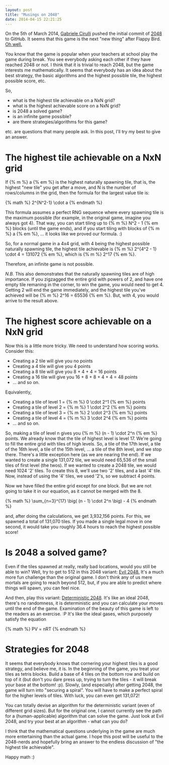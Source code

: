 ```yaml
---
layout: post
title: "Musings on 2048"
date: 2014-04-15 22:21:25
---
```


On the 5th of March 2014, [Gabriele Cirulli][gabrielecirulli] pushed the initial commit of [2048][2048] to GitHub. It seems that this game is the next "new thing" after Flappy Bird. [Oh well.][flappy2048]

You know that the game is popular when your teachers at school play the game during break. You see everybody asking each other if they have reached 2048 or not. I think that it is trivial to reach 2048, but the game interests me mathematically. It seems that everybody has an idea about the best strategy, the basic algorithms and the highest possible tile, the highest possible score, etc.

So,

* what is the highest tile achievable on a NxN grid?
* what is the highest achievable score on a NxN grid?
* is 2048 a solved game?
* is an infinite game possible?
* are there strategies/algorithms for this game?

etc. are questions that many people ask. In this post, I'll try my best to give an answer.

# The highest tile achievable on a NxN grid

If {% m %} a {% em %} is the highest naturally spawning tile, that is, the highest "new tile" you get after a move, and N is the number of rows/columns in the grid, then the formula for the largest value tile is:

{% math %}
2^{N^2-1} \cdot a
{% endmath %}

This formula assumes a perfect RNG sequence where every spawning tile is the maximum possible (for example, in the original game, imagine you always got 4). That way, you can start tiling up to {% m %} N^2 - 1 {% em %} blocks (until the game ends), and if you start tiling with blocks of {% m %} a {% em %}, ... it looks like we proved our formula. :)

So, for a normal game in a 4x4 grid, with 4 being the highest possible naturally spawning tile, the highest tile achievable is {% m %} 2^{4^2 - 1} \cdot 4 = 131072 {% em %}, which is {% m %} 2^17 {% em %}.

Therefore, an infinite game is not possible.

*N.B.* This also demonstrates that the naturally spawning tiles are of high importance. If you zigzagged the entire grid with powers of 2, and have one empty tile remaning in the corner, to win the game, you would need to get 4. Getting 2 will end the game immediately, and the highest tile you've achieved will be {% m %} 2^16 = 65536 {% em %}. But, with 4, you would arrive to the result above.

# The highest score achievable on a NxN grid

Now this is a little more tricky. We need to understand how scoring works. Consider this:

* Creating a 2 tile will give you no points
* Creating a 4 tile will give you 4 points
* Creating a 8 tile will give you 8 + 4 + 4 = 16 points
* Creating a 16 tile will give you 16 + 8 + 8 + 4 + 4 = 48 points
* ... and so on.

Equivalently,

* Creating a tile of level 1 = {% m %} 0 \cdot 2^1 {% em %} points
* Creating a tile of level 2 = {% m %} 1 \cdot 2^2 {% em %} points
* Creating a tile of level 3 = {% m %} 2 \cdot 2^3 {% em %} points
* Creating a tile of level 4 = {% m %} 3 \cdot 2^4 {% em %} points
* ... and so on.

So, making a tile of level n gives you {% m %} (n - 1) \cdot 2^n {% em %} points. We already know that the tile of highest level is level 17. We're going to fill the entire grid with tiles of high levels. So, a tile of the 17th level, a tile of the 16th level, a tile of the 15th level, ... a tile of the 8th level, and we stop there. There's a little exception here (as we are nearing the end). If we wanted to create a single 131,072 tile, we would need 65,536 of the small tiles of first level (the twos). If we wanted to create a 2048 tile, we would need 1024 '2' tiles. To create this 8, we'll use two '2' tiles, and a last '4' tile. Now, instead of using the '4' tiles, we used '2's, so we subtract 4 points.

Now we have filled the entire grid except for one block. But we are not going to take it in our equation, as it cannot be merged with the 8.

{% math %}
\sum_{n=3}^{17} \big( (n - 1) \cdot 2^n \big) - 4
{% endmath %}

and, after doing the calculations, we get 3,932,156 points. For this, we spawned a total of 131,070 tiles. If you made a single legal move in one second, it would take you roughly 36.4 hours to reach the highest possible score!

# Is 2048 a solved game?

Even if the tiles spawned at really, really bad locations, would you still be able to win? Well, try to get to 512 in this 2048 variant: [Evil 2048.][evil2048] It's a much more fun challenge than the original game. I don't think any of us mere mortals are going to reach beyond 512, but, if you are able to predict where things will spawn, you can feel nice.

And then, play this variant: [Deterministic 2048][det2048]. It's like an ideal 2048, there's no randomness, it is deterministic and you can calculate your moves until the end of the game. Examination of the beauty of this game is left to the readers as an exercise. :P It's like the ideal gases, which purposely satisfy the equation

{% math %}
PV = nRT
{% endmath %}

# Strategies for 2048

It seems that everybody knows that cornering your highest tiles is a good strategy, and believe me, it is. In the beginning of the game, you treat your tiles as tetris blocks. Build a base of 4 tiles on the bottom row and build on top of it (but don't you dare press up, trying to turn the tiles - it will break your base at the bottom! :p). Slowly, (and especially) after getting 2048, the game will turn into "securing a spiral". You will have to make a perfect spiral for the higher levels of tiles. With luck, you can even get 131,072!

You can totally devise an algorithm for the deterministic variant (even of different grid sizes). But for the original one, I cannot currently see the path for a (human-applicable) algorithm that can solve the game. Just look at Evil 2048, and try your best at an algorithm - what can you do?

I think that the mathematical questions underlying in the game are much more entertaining than the actual game. I hope this post will be useful to the 2048-nerds and hopefully bring an answer to the endless discussion of "the highest tile achievable".

Happy math :)

[gabrielecirulli]: https://github.com/gabrielecirulli
[2048]: https://github.com/gabrielecirulli/2048
[flappy2048]: http://hczhcz.github.io/Flappy-2048
[evil2048]: http://aj-r.github.io/Evil-2048/
[det2048]: http://jmfork.github.io/2048/
